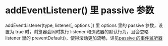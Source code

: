 # addEventListener() 里 passive 参数

addEventListener(type, listener[, options ]) 里 options 里的 passive 参数，设置为 true 时，浏览器会同时执行 listener 和浏览器的默认行为，且会忽略 listener 里的 preventDefault()，使得滚动更加流畅，详见[passive 的事件监听器](http://www.cnblogs.com/ziyunfei/p/5545439.html)